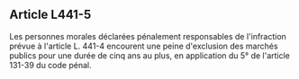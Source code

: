 Article L441-5
----
Les personnes morales déclarées pénalement responsables de l'infraction prévue à
l'article L. 441-4 encourent une peine d'exclusion des marchés publics pour une
durée de cinq ans au plus, en application du 5° de l'article 131-39 du code
pénal.
